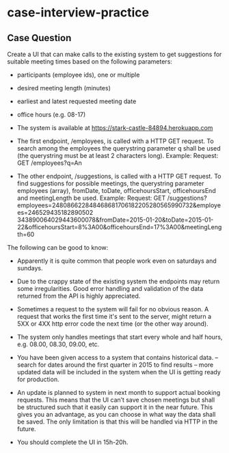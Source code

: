 # case-interview-practice

## Case Question
Create a UI that can make calls to the existing system to get suggestions for suitable meeting times based on the following parameters:

* participants (employee ids), one or multiple
* desired meeting length (minutes)
* earliest and latest requested meeting date
* office hours (e.g. 08-17)

* The system is available at https://stark-castle-84894.herokuapp.com 

* The first endpoint, /employees, is called with a HTTP GET request. To search among the employees the querystring parameter q shall be used (the querystring must be at least 2 characters long). Example: Request:
GET /employees?q=An

* The other endpoint, /suggestions, is called with a HTTP GET request. To find suggestions for possible meetings, the querystring parameter employees (array), fromDate, toDate, officehoursStart, officehoursEnd and meetingLength be used. Example: Request:
GET /suggestions?employees=248086622848468681706182205280565990732&employees=246529435182890502 343890064029443600078&fromDate=2015-01-20&toDate=2015-01- 22&officehoursStart=8%3A00&officehoursEnd=17%3A00&meetingLength=60

The following can be good to know:

* Apparently it is quite common that people work even on saturdays and sundays.

* Due to the crappy state of the existing system the endpoints may return some irregularities. Good error handling and validation of the data returned from the API is highly appreciated. 
* Sometimes a request to the system will fail for no obvious reason. A request that works the first time it's sent to the server, might return a 5XX or 4XX http error code the next time (or the other way around).
* The system only handles meetings that start every whole and half hours, e.g. 08.00, 08.30, 09.00, etc.
* You have been given access to a system that contains historical data. – search for dates around the first quarter in 2015 to find results – more updated data will be included in the system when the UI is getting ready for production.
* An update is planned to system in next month to support actual booking requests. This means that the UI can’t save chosen meetings but shall be structured such that it easily can support it in the near future. This gives you an advantage, as you can choose in what way the data shall be saved. The only limitation is that this will be handled via HTTP in the future.
* You should complete the UI in 15h-20h.
